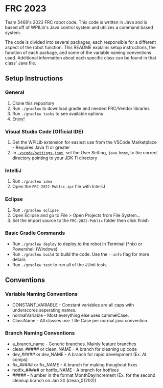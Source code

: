 # FRC 2023

Team 5468's 2023 FRC robot code. This code is written in Java and is based off of WPILib's Java control system and utilizes a command based system.

The code is divided into several packages, each responsible for a different aspect of the robot function. This README explains setup instructions, the function of each package, and some of the variable naming conventions used. Additional information about each specific class can be found in that class' Java file.

## Setup Instructions

### General
1. Clone this repository
1. Run `./gradlew` to download gradle and needed FRC/Vendor libraries
1. Run `./gradlew tasks` to see available options
1. Enjoy!

### Visual Studio Code (Official IDE)
1. Get the WPILib extension for easiest use from the VSCode Marketplace - Requires Java 11 or greater
1. In [`.vscode/settings.json`](.vscode/settings.json), set the User Setting, `java.home`, to the correct directory pointing to your JDK 11 directory

### IntelliJ
1. Run `./gradlew idea`
1. Open the `FRC-2022-Public.ipr` file with IntelliJ

### Eclipse
1. Run `./gradlew eclipse`
1. Open Eclipse and go to File > Open Projects from File System...
1. Set the import source to the `FRC-2022-Public` folder then click finish

### Basic Gradle Commands
* Run `./gradlew deploy` to deploy to the robot in Terminal (*nix) or Powershell (Windows)
* Run `./gradlew build` to build the code.  Use the `--info` flag for more details
* Run `./gradlew test` to run all of the JUnit tests

## Conventions

### Variable Naming Conventions
- CONSTANT_VARIABLE - Constant variables are all caps with underscores seperating names.
- normalVariable - Most everything else uses cammelCase.
- ClassName - All classes use Title Case per normal java convention.

### Branch Naming Conventions
- a_branch_name - Generic branches. Mainly feature branches
- clean_##### or clean_NAME - A branch for cleaning up code
- dev_##### or dev_NAME - A branch for rapid development (Ex. At comps)
- fix_##### or fix_NAME - A branch for making thoughout fixes
- hotfix_##### or hotfix_NAME - A branch for hotfixes
- \#\#\#\#\# - Number in the format MonthDayIncrement (Ex. for the second cleanup branch on Jan 20 (clean_01202))
